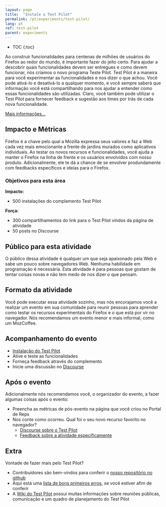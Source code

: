 ```yaml
---
layout: page
title:  "Instale o Test Pilot"
permalink: /pt/experiments/test-pilot/
lang: pt
ref: test-pilot
parent: experiments
---
```


* TOC
{:toc}

Ao construir funcionalidades para centenas de milhões de usuários do Firefox ao redor do mundo, é importante fazer do jeito certo. Para ajudar a descobrir quais funcionalidades devem ser entregues e como devem funcionar, nós criamos o novo programa Teste Pilot. Test Pilot é a maneira para você experimentar as funcionalidades e nos dizer o que achou. Você pode ativá-lo e desativá-lo a qualquer momento, e você sempre saberá que informação você está compartilhando para nos ajudar a entender como essas funcionalidades são utilizadas. Claro, você também pode utilizar o Test Pilot para fornecer feedback e sugestão aos times por trás de cada nova funcionalidade.

[Mais informações...](https://blog.mozilla.org/blog/2016/05/10/you-can-help-build-the-future-of-firefox-with-the-new-test-pilot-program/)

## Impacto e Métricas

Firefox é a chave pelo qual a Mozilla expressa seus valores e faz a Web cada vez mais emocionante a frente de jardins murados como aplicativos individuais. Ao testar os novos recursos e funcionalidades, você ajuda a manter o Firefox na linha de frente e os usuários envolvidos com nosso produto. Adicionalmente, ele te dá a chance de se envolver produndamente com feedbacks específicos e ideias para o Firefox.

### Objetivos para esta área

__Impacto:__

* 500 instalações do complemento Test Pilot

__Força:__

* 300 compartilhamentos do link para o Test Pilot vindos da página de atividade
* 50 posts no Discourse

## Público para esta atividade

O público dessa atividade é qualquer um que seja apaixonado pela Web e sabe um pouco sobre navegadores Web. Nenhuma habilidade em programação é necessária. Esta atividade é para pessoas que gostam de tentar coisas novas e não tem medo de nos dizer o que pensam.

## Formato da atividade

Você pode executar essa atividade sozinho, mas nós encorajamos você a realizar um evento em sua comunidade para reunir pessoas para aprender como testar os recursos experimentais do Firefox e o que está por vir no navegador. Nós recomendamos um evento menor e mais informal, como um MozCoffee.

## Acompanhamento do evento

* [Instalação do Test Pilot](http://testpilot.firefox.com/experiments?utm_source=activity.mozilla.community&utm_medium=referral&utm_campaign=moz-community-2016)
* Ative e teste as funcionalidades
* Forneça feedback através do complemento
* Inicie uma discussão no [Discourse](https://discourse.mozilla-community.org/c/test-pilot)

## Após o evento

Adicionalmente nós recomendamos você, o organizador do evento, a fazer algumas coisas após o evento:

* Preencha as métricas de pós-evento na página que você criou no Portal de Reps
* Nos conte como ocorreu. Qual foi o seu novo recurso favorito no navegador?
    * [Discourse sobre o Test Pilot](https://discourse.mozilla-community.org/c/test-pilot)
    * [Feedback sobre a atividade especificamente](https://discourse.mozilla-community.org/t/activate-mozilla-install-test-pilot/10075/1)

## Extra

Vontade de fazer mais pelo Test Pilot?

* Contribuidores são bem-vindos para conferir o [nosso repositório no github](https://github.com/mozilla/testpilot/)
* Aqui está uma [lista de bons primeiros erros](https://github.com/mozilla/testpilot/issues?q=is%3Aopen+is%3Aissue+label%3Agood-first-bug), se você estiver afim de conferir
* A [Wiki do Test Pilot](https://wiki.mozilla.org/Test_Pilot) possui muitas informações sobre reuniões públicas, comunicação e um quadro de planejamento do Test Pilot
